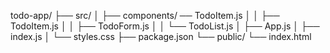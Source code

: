 

todo-app/
├── src/
│   ├── components/
        ── TodoItem.js
│   │   ├── TodoItem.js
│   │   ├── TodoForm.js
│   │   └── TodoList.js
│   ├── App.js
│   ├── index.js
│   └── styles.css
├── package.json
└── public/
    └── index.html